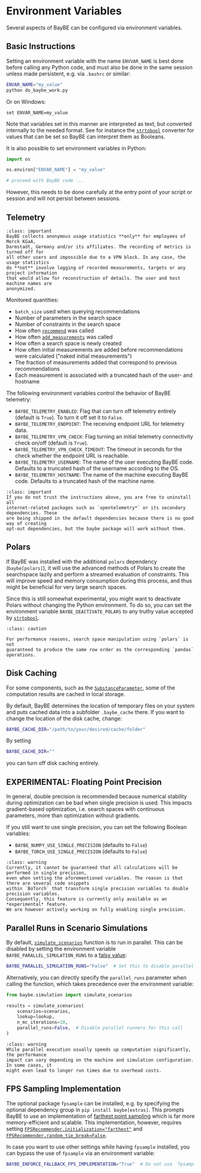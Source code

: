 # Environment Variables

Several aspects of BayBE can be configured via environment variables.

## Basic Instructions
Setting an environment variable with the name `ENVVAR_NAME` is best done before calling
any Python code, and must also be done in the same session unless made persistent, e.g.
via `.bashrc` or similar:
```bash
ENVAR_NAME="my_value"
python do_baybe_work.py
```
Or on Windows:
```shell
set ENVAR_NAME=my_value
```
Note that variables set in this manner are interpreted as text, but converted internally
to the needed format. See for instance the [`strtobool`](baybe.utils.boolean.strtobool) 
converter for values that can be set so BayBE can interpret them as Booleans.

It is also possible to set environment variables in Python:
```python
import os

os.environ["ENVAR_NAME"] = "my_value"

# proceed with BayBE code ...
```
However, this needs to be done carefully at the entry point of your script or session and
will not persist between sessions.

## Telemetry

```{admonition} Telemetry Scope
:class: important
BayBE collects anonymous usage statistics **only** for employees of Merck KGaA, 
Darmstadt, Germany and/or its affiliates. The recording of metrics is turned off for
all other users and impossible due to a VPN block. In any case, the usage statistics
do **not** involve logging of recorded measurements, targets or any project information
that would allow for reconstruction of details. The user and host machine names are
anonymized.
```

Monitored quantities:
* `batch_size` used when querying recommendations
* Number of parameters in the search space
* Number of constraints in the search space
* How often [`recommend`](baybe.campaign.Campaign.recommend) was called
* How often [`add_measurements`](baybe.campaign.Campaign.add_measurements) was called
* How often a search space is newly created
* How often initial measurements are added before recommendations were calculated
  ("naked initial measurements")
* The fraction of measurements added that correspond to previous recommendations
* Each measurement is associated with a truncated hash of the user- and hostname

The following environment variables control the behavior of BayBE telemetry:
- `BAYBE_TELEMETRY_ENABLED`: Flag that can turn off telemetry entirely (default is
  `True`). To turn it off set it to `False`.
- `BAYBE_TELEMETRY_ENDPOINT`: The receiving endpoint URL for telemetry data.
- `BAYBE_TELEMETRY_VPN_CHECK`: Flag turning an initial telemetry connectivity check
  on/off (default is `True`).
- `BAYBE_TELEMETRY_VPN_CHECK_TIMEOUT`: The timeout in seconds for the check whether the
  endpoint URL is reachable.
- `BAYBE_TELEMETRY_USERNAME`: The name of the user executing BayBE code. Defaults to a
  truncated hash of the username according to the OS.
- `BAYBE_TELEMETRY_HOSTNAME`: The name of the machine executing BayBE code. Defaults to
  a truncated hash of the machine name.

```{admonition} Uninstalling Internet Packages
:class: important
If you do not trust the instructions above, you are free to uninstall all
internet-related packages such as `opentelemetry*` or its secondary dependencies. These
are being shipped in the default dependencies because there is no good way of creating
opt-out dependencies, but the baybe package will work without them.
```

## Polars
If BayBE was installed with the additional `polars` dependency (`baybe[polars]`), it
will use the advanced methods of Polars to create the searchspace lazily and perform a
streamed evaluation of constraints. This will improve speed and memory consumption
during this process, and thus might be beneficial for very large search spaces.

Since this is still somewhat experimental, you might want to deactivate Polars without
changing the Python environment. To do so, you can set the environment variable 
`BAYBE_DEACTIVATE_POLARS` to any truthy value accepted by
[`strtobool`](baybe.utils.boolean.strtobool).

```{admonition} Row Order
:class: caution

For performance reasons, search space manipulation using `polars` is not
guaranteed to produce the same row order as the corresponding `pandas` operations.
```

## Disk Caching
For some components, such as the
[`SubstanceParameter`](baybe.parameters.substance.SubstanceParameter), some of the
computation results are cached in local storage.

By default, BayBE determines the location of temporary files on your system and puts
cached data into a subfolder `.baybe_cache` there. If you want to change the location of
the disk cache, change:
```bash
BAYBE_CACHE_DIR="/path/to/your/desired/cache/folder"
```

By setting
```bash
BAYBE_CACHE_DIR=""
```
you can turn off disk caching entirely.

## EXPERIMENTAL: Floating Point Precision
In general, double precision is recommended because numerical stability during optimization
can be bad when single precision is used. This impacts gradient-based optimization,
i.e. search spaces with continuous parameters, more than optimization without gradients.

If you still want to use single precision, you can set the following Boolean variables:
- `BAYBE_NUMPY_USE_SINGLE_PRECISION` (defaults to `False`)
- `BAYBE_TORCH_USE_SINGLE_PRECISION` (defaults to `False`)

```{admonition} Experimental Feature
:class: warning
Currently, it cannot be guaranteed that all calculations will be performed in single precision,
even when setting the aforementioned variables. The reason is that there are several code snippets
within `BoTorch` that transform single precision variables to double precision variables.
Consequently, this feature is currently only available as an *experimental* feature.
We are however actively working on fully enabling single precision.
```

## Parallel Runs in Scenario Simulations
By default, [`simulate_scenarios`](baybe.simulation.scenarios.simulate_scenarios)
function is to run in parallel. This can be disabled by setting the environment variable `BAYBE_PARALLEL_SIMULATION_RUNS` to a [falsy value](baybe.utils.boolean.strtobool):

```bash
BAYBE_PARALLEL_SIMULATION_RUNS="False"  # Set this to disable parallel execution
```

Alternatively, you can directly specify the `parallel_runs` parameter when calling the function, which takes precedence over the environment variable:

~~~python
from baybe.simulation import simulate_scenarios

results = simulate_scenarios(
    scenarios=scenarios,
    lookup=lookup,
    n_mc_iterations=10,
    parallel_runs=False,  # Disable parallel runners for this call
)
~~~

```{admonition} Experimental Feature
:class: warning
While parallel execution usually speeds up computation significantly, the performance
impact can vary depending on the machine and simulation configuration. In some cases, it
might even lead to longer run times due to overhead costs.
```

## FPS Sampling Implementation
The optional package `fpsample` can be installed, e.g. by specifying the optional
dependency group in `pip install baybe[extras]`. This prompts BayBE to use an 
implementation of [farthest point sampling](baybe.recommenders.pure.nonpredictive.sampling.FPSRecommender)
which is far more memory-efficient and scalable. This implementation, however, requires
setting [`FPSRecommender.initialization="farthest"`](baybe.recommenders.pure.nonpredictive.sampling.FPSRecommender.initialization)
and [`FPSRecommender.random_tie_break=False`](baybe.recommenders.pure.nonpredictive.sampling.FPSRecommender.random_tie_break).

In case you want to use other settings while having `fpsample` installed, you can
bypass the use of `fpsample` via an environment variable:

```bash
BAYBE_ENFORCE_FALLBACK_FPS_IMPLEMENTATION="True"  # Do not use `fpsample` even if installed
```